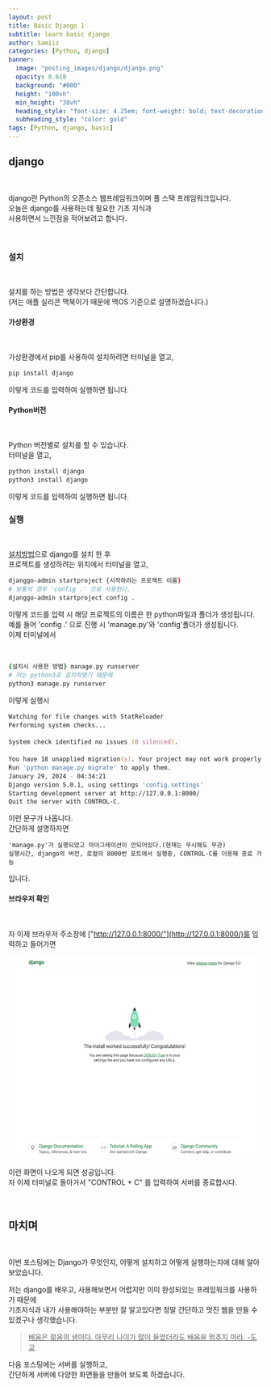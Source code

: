```yaml
---
layout: post
title: Basic Django 1
subtitle: learn basic django
author: Samiiz
categories: [Python, django]
banner:
  image: "posting_images/django/django.png"
  opacity: 0.618
  background: "#000"
  height: "100vh"
  min_height: "38vh"
  heading_style: "font-size: 4.25em; font-weight: bold; text-decoration: underline"
  subheading_style: "color: gold"
tags: [Python, django, basic]
---
```


## django
<br/>

django란 Python의 오픈소스 웹프레임워크이며 풀 스택 프레임워크입니다.  
오늘은 django를 사용하는데 필요한 기초 지식과  
사용하면서 느낀점을 적어보려고 합니다.

<br/>

### 설치
<br/>

설치를 하는 방법은 생각보다 간단합니다.  
(저는 애플 실리콘 맥북이기 때문에 맥OS 기준으로 설명하겠습니다.)


#### 가상환경
<br/>

가상환경에서 pip를 사용하여 설치하려면 터미널을 열고,

```zsh
pip install django
```

이렇게 코드를 입력하여 실행하면 됩니다.  


#### Python버전
<br/>

Python 버전별로 설치를 할 수 있습니다.  
터미널을 열고,

```zsh
python install django
python3 install django
```

이렇게 코드를 입력하여 실행하면 됩니다.


### 실행
<br/>  

[설치방법](#설치)으로 django를 설치 한 후  
프로젝트를 생성하려는 위치에서 터미널을 열고,  

```zsh
djanggo-admin startproject {시작하려는 프로젝트 이름}
# 보통의 경우 'config .' 으로 사용한다.
djanggo-admin startproject config .
```

이렇게 코드를 입력 시 해당 프로젝트의 이름은 한 python파일과 폴더가 생성됩니다.  
예를 들어 'config .' 으로 진행 시 'manage.py'와 'config'폴더가 생성됩니다.  
이제 터미널에서  

<br/>

```zsh
{설치시 사용한 방법} manage.py runserver
# 저는 python3로 설치하였기 때문에
python3 manage.py runserver
```

이렇게 실행시  

```zsh
Watching for file changes with StatReloader
Performing system checks...

System check identified no issues (0 silenced).

You have 18 unapplied migration(s). Your project may not work properly until you apply the migrations for app(s): admin, auth, contenttypes, sessions.
Run 'python manage.py migrate' to apply them.
January 29, 2024 - 04:34:21
Django version 5.0.1, using settings 'config.settings'
Starting development server at http://127.0.0.1:8000/
Quit the server with CONTROL-C.
```

이런 문구가 나옵니다.  
간단하게 설명하자면

```
'manage.py'가 실행되었고 마이그레이션이 안되어있다.(현재는 무시해도 무관)  
실행시간, django의 버전, 로컬의 8000번 포트에서 실행중, CONTROL-C를 이용해 종료 가능
```

입니다.  

#### 브라우저 확인
<br/>

자 이제 브라우저 주소창에 ["http://127.0.0.1:8000/"](http://127.0.0.1:8000/)를 입력하고 들어가면

<img src="https://github.com/Samiiz/Samiiz.github.io/blob/master/posting_images/django/django-none.png?raw=true" width="600px" height="400px">

이런 화면이 나오게 되면 성공입니다.  
자 이제 터미널로 돌아가서 "CONTROL + C" 를 입력하여 서버를 종료합시다.

<br/>

## 마치며
<br/>

이번 포스팅에는 Django가 무엇인지, 어떻게 설치하고 어떻게 실행하는지에 대해 알아보았습니다.  

저는  django를 배우고, 사용해보면서 어렵지만  이미 완성되있는 프레임워크를 사용하기 때문에  
기초지식과 내가 사용해야하는 부분만 잘 알고있다면 정말 간단하고 멋진 웹을 만들 수 있겠구나 생각했습니다.  

> <u>배움은 젊음의 샘이다.
> 아무리 나이가 많이 들었더라도 배움을 멈추지 마라. -도교</u>

다음 포스팅에는 서버를 실행하고,  
간단하게 서버에 다양한 화면들을 만들어 보도록 하겠습니다.